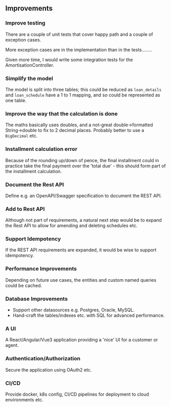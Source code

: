 ## Improvements

### Improve testing

There are a couple of unit tests that cover happy path and a couple of exception cases.

More exception cases are in the implementation than in the tests........

Given more time, I would write some integration tests for the AmortisationController.

### Simplify the model

The model is split into three tables; this could be reduced as `loan_details` and `loan_schedule` have a 1 to 1 mapping, and so could be represented as one table.

### Improve the way that the calculation is done

The maths basically uses doubles, and a not-great double->formatted String->double to fix to
2 decimal places. Probably better to use a `BigDecimal` etc.

### Installment calculation error

Because of the rounding up/down of pence, the final installment could in practice take the final payment over the 'total due' - this should form part of the installment calculation.

### Document the Rest API

Define e.g. an OpenAPI/Swagger specification to document the REST API.

### Add to Rest API

Although not part of requirements, a natural next step would be to expand the Rest API
to allow for amending and deleting schedules etc.

### Support Idempotency

If the REST API requirements are expanded, it would be wise to support idempotency.

### Performance Improvements

Depending on future use cases, the entities and custom named queries could be cached.

### Database Improvements

* Support other datasources e.g. Postgres, Oracle, MySQL.
* Hand-craft the tables/indexes etc. with SQL for advanced performance.

### A UI

A React/Angular/Vue3 application providing a 'nice' UI for a customer or agent.

### Authentication/Authorization

Secure the application using OAuth2 etc.

### CI/CD

Provide docker, k8s config, CI/CD pipelines for deployment to cloud environments etc.
